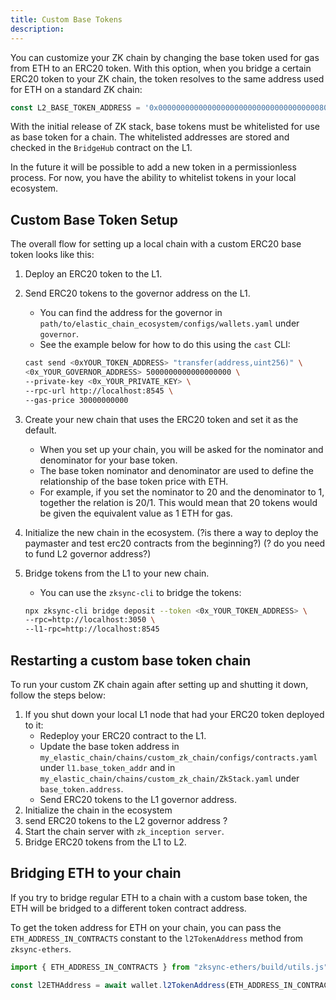 ```yaml
---
title: Custom Base Tokens
description:
---
```


You can customize your ZK chain by changing the base token used for gas from ETH to an ERC20 token.
With this option, when you bridge a certain ERC20 token to your ZK chain, the token resolves to the same address used for ETH on a standard ZK chain:

```ts
const L2_BASE_TOKEN_ADDRESS = '0x000000000000000000000000000000000000800a';
```

With the initial release of ZK stack, base tokens must be whitelisted for use as base token for a chain.
The whitelisted addresses are stored and checked in the `BridgeHub` contract on the L1.

In the future it will be possible to add a new token in a permissionless process.
For now, you have the ability to whitelist tokens in your local ecosystem.

## Custom Base Token Setup

The overall flow for setting up a local chain with a custom ERC20 base token looks like this:

1. Deploy an ERC20 token to the L1.
1. Send ERC20 tokens to the governor address on the L1.
    - You can find the address for the governor in `path/to/elastic_chain_ecosystem/configs/wallets.yaml` under `governor`.
    - See the example below for how to do this using the `cast` CLI:

    ```bash
    cast send <0xYOUR_TOKEN_ADDRESS> "transfer(address,uint256)" \
    <0x_YOUR_GOVERNOR_ADDRESS> 5000000000000000000 \
    --private-key <0x_YOUR_PRIVATE_KEY> \
    --rpc-url http://localhost:8545 \
    --gas-price 30000000000
    ```

1. Create your new chain that uses the ERC20 token and set it as the default.
    - When you set up your chain, you will be asked for the nominator and denominator for your base token.
    - The base token nominator and denominator are used to define the relationship of the base token price with ETH.
    - For example, if you set the nominator to 20 and the denominator to 1, together the relation is 20/1.
    This would mean that 20 tokens would be given the equivalent value as 1 ETH for gas.
1. Initialize the new chain in the ecosystem.
    (?is there a way to deploy the paymaster and test erc20 contracts from the beginning?)
    (? do you need to fund L2 governor address?)
1. Bridge tokens from the L1 to your new chain.
    - You can use the `zksync-cli` to bridge the tokens:

    ```bash
    npx zksync-cli bridge deposit --token <0x_YOUR_TOKEN_ADDRESS> \
    --rpc=http://localhost:3050 \
    --l1-rpc=http://localhost:8545
    ```

## Restarting a custom base token chain

To run your custom ZK chain again after setting up and shutting it down, follow the steps below:

1. If you shut down your local L1 node that had your ERC20 token deployed to it:
    - Redeploy your ERC20 contract to the L1.
    - Update the base token address in `my_elastic_chain/chains/custom_zk_chain/configs/contracts.yaml` under `l1.base_token_addr` and in
  `my_elastic_chain/chains/custom_zk_chain/ZkStack.yaml` under `base_token.address`.
    - Send ERC20 tokens to the L1 governor address.
1. Initialize the chain in the ecosystem
1. send ERC20 tokens to the L2 governor address ?
1. Start the chain server with `zk_inception server`.
1. Bridge ERC20 tokens from the L1 to L2.

## Bridging ETH to your chain

If you try to bridge regular ETH to a chain with a custom base token, the ETH will be bridged to a different token contract address.

To get the token address for ETH on your chain, you can pass the `ETH_ADDRESS_IN_CONTRACTS` constant to the `l2TokenAddress` method from `zksync-ethers`.

```ts
import { ETH_ADDRESS_IN_CONTRACTS } from "zksync-ethers/build/utils.js";

const l2ETHAddress = await wallet.l2TokenAddress(ETH_ADDRESS_IN_CONTRACTS);
```
